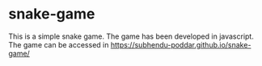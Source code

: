 # snake-game
This is a simple snake game. The game has been developed in javascript. The game can be accessed in https://subhendu-poddar.github.io/snake-game/
